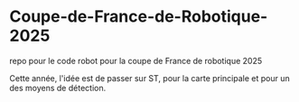 # Coupe-de-France-de-Robotique-2025
repo pour le code robot pour la coupe de France de robotique 2025

Cette année, l'idée est de passer sur ST, pour la carte principale et pour un des moyens de détection.
